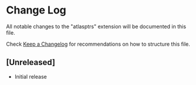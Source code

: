 # Change Log

All notable changes to the "atlasptrs" extension will be documented in this file.

Check [Keep a Changelog](http://keepachangelog.com/) for recommendations on how to structure this file.

## [Unreleased]

- Initial release